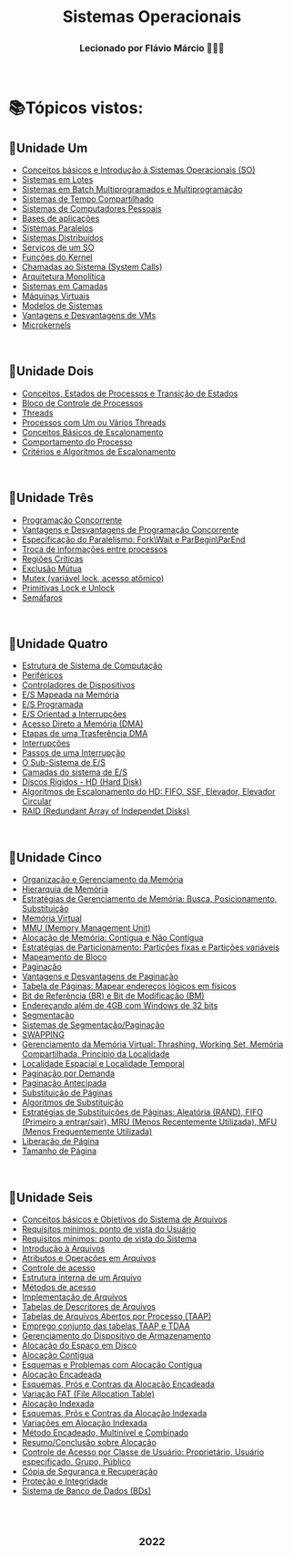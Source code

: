 <h1 align= "center">
<p>Sistemas Operacionais</p>
<font size="3">
<p>Lecionado por Flávio Márcio 🧑🏽‍💼</p>
</font>
</h1>
 <br>

 # 📚Tópicos vistos:

 ## 📍Unidade Um
- [Conceitos básicos e Introdução à Sistemas Operacionais (SO)](https://github.com/Aimeeferreira/Exercicios-da-Faculdade/blob/main/5%C2%B0%20Per%C3%ADodo/Sistemas%20Operacionais%20(SO)/Slides/SO%20-%20Slide%2001.pdf)
- [Sistemas em Lotes](https://github.com/Aimeeferreira/Exercicios-da-Faculdade/blob/main/5%C2%B0%20Per%C3%ADodo/Sistemas%20Operacionais%20(SO)/Slides/SO%20-%20Slide%2001.pdf)
- [Sistemas em Batch Multiprogramados e Multiprogramação](https://github.com/Aimeeferreira/Exercicios-da-Faculdade/blob/main/5%C2%B0%20Per%C3%ADodo/Sistemas%20Operacionais%20(SO)/Slides/SO%20-%20Slide%2001.pdf)
- [Sistemas de Tempo Compartilhado](https://github.com/Aimeeferreira/Exercicios-da-Faculdade/blob/main/5%C2%B0%20Per%C3%ADodo/Sistemas%20Operacionais%20(SO)/Slides/SO%20-%20Slide%2001.pdf)
- [Sistemas de Computadores Pessoais](https://github.com/Aimeeferreira/Exercicios-da-Faculdade/blob/main/5%C2%B0%20Per%C3%ADodo/Sistemas%20Operacionais%20(SO)/Slides/SO%20-%20Slide%2001.pdf)
- [Bases de aplicações](https://github.com/Aimeeferreira/Exercicios-da-Faculdade/blob/main/5%C2%B0%20Per%C3%ADodo/Sistemas%20Operacionais%20(SO)/Slides/SO%20-%20Slide%2001.pdf)
- [Sistemas Paralelos](https://github.com/Aimeeferreira/Exercicios-da-Faculdade/blob/main/5%C2%B0%20Per%C3%ADodo/Sistemas%20Operacionais%20(SO)/Slides/SO%20-%20Slide%2001.pdf)
- [Sistemas Distribuídos](https://github.com/Aimeeferreira/Exercicios-da-Faculdade/blob/main/5%C2%B0%20Per%C3%ADodo/Sistemas%20Operacionais%20(SO)/Slides/SO%20-%20Slide%2001.pdf)
- [Serviços de um SO](https://github.com/Aimeeferreira/Exercicios-da-Faculdade/blob/main/5%C2%B0%20Per%C3%ADodo/Sistemas%20Operacionais%20(SO)/Slides/SO%20-%20Slide%2001.pdf)
- [Funções do Kernel](https://github.com/Aimeeferreira/Exercicios-da-Faculdade/blob/main/5%C2%B0%20Per%C3%ADodo/Sistemas%20Operacionais%20(SO)/Slides/SO%20-%20Slide%2001.pdf)
- [Chamadas ao Sistema (System Calls)](https://github.com/Aimeeferreira/Exercicios-da-Faculdade/blob/main/5%C2%B0%20Per%C3%ADodo/Sistemas%20Operacionais%20(SO)/Slides/SO%20-%20Slide%2001.pdf)
- [Arquitetura Monolítica](https://github.com/Aimeeferreira/Exercicios-da-Faculdade/blob/main/5%C2%B0%20Per%C3%ADodo/Sistemas%20Operacionais%20(SO)/Slides/SO%20-%20Slide%2001.pdf)
- [Sistemas em Camadas](https://github.com/Aimeeferreira/Exercicios-da-Faculdade/blob/main/5%C2%B0%20Per%C3%ADodo/Sistemas%20Operacionais%20(SO)/Slides/SO%20-%20Slide%2001.pdf)
- [Máquinas Virtuais](https://github.com/Aimeeferreira/Exercicios-da-Faculdade/blob/main/5%C2%B0%20Per%C3%ADodo/Sistemas%20Operacionais%20(SO)/Slides/SO%20-%20Slide%2001.pdf)
- [Modelos de Sistemas](https://github.com/Aimeeferreira/Exercicios-da-Faculdade/blob/main/5%C2%B0%20Per%C3%ADodo/Sistemas%20Operacionais%20(SO)/Slides/SO%20-%20Slide%2001.pdf)
- [Vantagens e Desvantagens de VMs](https://github.com/Aimeeferreira/Exercicios-da-Faculdade/blob/main/5%C2%B0%20Per%C3%ADodo/Sistemas%20Operacionais%20(SO)/Slides/SO%20-%20Slide%2001.pdf)
- [Microkernels](https://github.com/Aimeeferreira/Exercicios-da-Faculdade/blob/main/5%C2%B0%20Per%C3%ADodo/Sistemas%20Operacionais%20(SO)/Slides/SO%20-%20Slide%2001.pdf)

<br>

## 📍Unidade Dois
- [Conceitos, Estados de Processos e Transição de Estados](https://github.com/Aimeeferreira/Exercicios-da-Faculdade/blob/main/5%C2%B0%20Per%C3%ADodo/Sistemas%20Operacionais%20(SO)/Slides/SO%20-%20Slide%2002.pdf)
- [Bloco de Controle de Processos](https://github.com/Aimeeferreira/Exercicios-da-Faculdade/blob/main/5%C2%B0%20Per%C3%ADodo/Sistemas%20Operacionais%20(SO)/Slides/SO%20-%20Slide%2002.pdf)
- [Threads](https://github.com/Aimeeferreira/Exercicios-da-Faculdade/blob/main/5%C2%B0%20Per%C3%ADodo/Sistemas%20Operacionais%20(SO)/Slides/SO%20-%20Slide%2002.pdf)
- [Processos com Um ou Vários Threads](https://github.com/Aimeeferreira/Exercicios-da-Faculdade/blob/main/5%C2%B0%20Per%C3%ADodo/Sistemas%20Operacionais%20(SO)/Slides/SO%20-%20Slide%2002.pdf)
- [Conceitos Básicos de Escalonamento](https://github.com/Aimeeferreira/Exercicios-da-Faculdade/blob/main/5%C2%B0%20Per%C3%ADodo/Sistemas%20Operacionais%20(SO)/Slides/SO%20-%20Slide%2002.pdf)
- [Comportamento do Processo](https://github.com/Aimeeferreira/Exercicios-da-Faculdade/blob/main/5%C2%B0%20Per%C3%ADodo/Sistemas%20Operacionais%20(SO)/Slides/SO%20-%20Slide%2002.pdf)
- [Critérios e Algoritmos de Escalonamento](https://github.com/Aimeeferreira/Exercicios-da-Faculdade/blob/main/5%C2%B0%20Per%C3%ADodo/Sistemas%20Operacionais%20(SO)/Slides/SO%20-%20Slide%2002.pdf)

<br>

## 📍Unidade Três
- [Programação Concorrente](https://github.com/Aimeeferreira/Exercicios-da-Faculdade/blob/main/5%C2%B0%20Per%C3%ADodo/Sistemas%20Operacionais%20(SO)/Slides/SO%20-%20Slide%2003.pdf)
- [Vantagens e Desvantagens de Programação Concorrente](https://github.com/Aimeeferreira/Exercicios-da-Faculdade/blob/main/5%C2%B0%20Per%C3%ADodo/Sistemas%20Operacionais%20(SO)/Slides/SO%20-%20Slide%2003.pdf)
- [Especificação do Paralelismo: Fork\Wait e ParBegin\ParEnd](https://github.com/Aimeeferreira/Exercicios-da-Faculdade/blob/main/5%C2%B0%20Per%C3%ADodo/Sistemas%20Operacionais%20(SO)/Slides/SO%20-%20Slide%2003.pdf)
- [Troca de informações entre processos](https://github.com/Aimeeferreira/Exercicios-da-Faculdade/blob/main/5%C2%B0%20Per%C3%ADodo/Sistemas%20Operacionais%20(SO)/Slides/SO%20-%20Slide%2003.pdf)
- [Regiões Críticas](https://github.com/Aimeeferreira/Exercicios-da-Faculdade/blob/main/5%C2%B0%20Per%C3%ADodo/Sistemas%20Operacionais%20(SO)/Slides/SO%20-%20Slide%2003.pdf)
- [Exclusão Mútua](https://github.com/Aimeeferreira/Exercicios-da-Faculdade/blob/main/5%C2%B0%20Per%C3%ADodo/Sistemas%20Operacionais%20(SO)/Slides/SO%20-%20Slide%2003.pdf)
- [Mutex (variável lock, acesso atômico)](https://github.com/Aimeeferreira/Exercicios-da-Faculdade/blob/main/5%C2%B0%20Per%C3%ADodo/Sistemas%20Operacionais%20(SO)/Slides/SO%20-%20Slide%2003.pdf)
- [Primitivas Lock e Unlock](https://github.com/Aimeeferreira/Exercicios-da-Faculdade/blob/main/5%C2%B0%20Per%C3%ADodo/Sistemas%20Operacionais%20(SO)/Slides/SO%20-%20Slide%2003.pdf)
- [Semáfaros](https://github.com/Aimeeferreira/Exercicios-da-Faculdade/blob/main/5%C2%B0%20Per%C3%ADodo/Sistemas%20Operacionais%20(SO)/Slides/SO%20-%20Slide%2003.pdf)

<br>

## 📍Unidade Quatro
- [Estrutura de Sistema de Computação](https://github.com/Aimeeferreira/Exercicios-da-Faculdade/blob/main/5%C2%B0%20Per%C3%ADodo/Sistemas%20Operacionais%20(SO)/Slides/SO%20-%20Slide%2004.pdf)
- [Periféricos](https://github.com/Aimeeferreira/Exercicios-da-Faculdade/blob/main/5%C2%B0%20Per%C3%ADodo/Sistemas%20Operacionais%20(SO)/Slides/SO%20-%20Slide%2004.pdf)
- [Controladores de Dispositivos](https://github.com/Aimeeferreira/Exercicios-da-Faculdade/blob/main/5%C2%B0%20Per%C3%ADodo/Sistemas%20Operacionais%20(SO)/Slides/SO%20-%20Slide%2004.pdf)
- [E/S Mapeada na Memória](https://github.com/Aimeeferreira/Exercicios-da-Faculdade/blob/main/5%C2%B0%20Per%C3%ADodo/Sistemas%20Operacionais%20(SO)/Slides/SO%20-%20Slide%2004.pdf)
- [E/S Programada](https://github.com/Aimeeferreira/Exercicios-da-Faculdade/blob/main/5%C2%B0%20Per%C3%ADodo/Sistemas%20Operacionais%20(SO)/Slides/SO%20-%20Slide%2004.pdf)
- [E/S Orientad a Interrupções](https://github.com/Aimeeferreira/Exercicios-da-Faculdade/blob/main/5%C2%B0%20Per%C3%ADodo/Sistemas%20Operacionais%20(SO)/Slides/SO%20-%20Slide%2004.pdf)
- [Acesso Direto a Memória (DMA)](https://github.com/Aimeeferreira/Exercicios-da-Faculdade/blob/main/5%C2%B0%20Per%C3%ADodo/Sistemas%20Operacionais%20(SO)/Slides/SO%20-%20Slide%2004.pdf)
- [Etapas de uma Trasferência DMA](https://github.com/Aimeeferreira/Exercicios-da-Faculdade/blob/main/5%C2%B0%20Per%C3%ADodo/Sistemas%20Operacionais%20(SO)/Slides/SO%20-%20Slide%2004.pdf)
- [Interrupções](https://github.com/Aimeeferreira/Exercicios-da-Faculdade/blob/main/5%C2%B0%20Per%C3%ADodo/Sistemas%20Operacionais%20(SO)/Slides/SO%20-%20Slide%2004.pdf)
- [Passos de uma Interrupção](https://github.com/Aimeeferreira/Exercicios-da-Faculdade/blob/main/5%C2%B0%20Per%C3%ADodo/Sistemas%20Operacionais%20(SO)/Slides/SO%20-%20Slide%2004.pdf)
- [O Sub-Sistema de E/S](https://github.com/Aimeeferreira/Exercicios-da-Faculdade/blob/main/5%C2%B0%20Per%C3%ADodo/Sistemas%20Operacionais%20(SO)/Slides/SO%20-%20Slide%2004.pdf)
- [Camadas do sistema de E/S](https://github.com/Aimeeferreira/Exercicios-da-Faculdade/blob/main/5%C2%B0%20Per%C3%ADodo/Sistemas%20Operacionais%20(SO)/Slides/SO%20-%20Slide%2004.pdf)
- [Discos Rígidos - HD (Hard Disk)](https://github.com/Aimeeferreira/Exercicios-da-Faculdade/blob/main/5%C2%B0%20Per%C3%ADodo/Sistemas%20Operacionais%20(SO)/Slides/SO%20-%20Slide%2004.pdf)
- [Algoritmos de Escalonamento do HD: FIFO, SSF, Elevador, Elevador Circular](https://github.com/Aimeeferreira/Exercicios-da-Faculdade/blob/main/5%C2%B0%20Per%C3%ADodo/Sistemas%20Operacionais%20(SO)/Slides/SO%20-%20Slide%2004.pdf)
- [RAID (Redundant Array of Independet Disks)](https://github.com/Aimeeferreira/Exercicios-da-Faculdade/blob/main/5%C2%B0%20Per%C3%ADodo/Sistemas%20Operacionais%20(SO)/Slides/SO%20-%20Slide%2004.pdf)

<br>

## 📍Unidade Cinco
- [Organização e Gerenciamento da Memória](https://github.com/Aimeeferreira/Exercicios-da-Faculdade/blob/main/5%C2%B0%20Per%C3%ADodo/Sistemas%20Operacionais%20(SO)/Slides/SO%20-%20Slide%2005.pdf)
- [Hierarquia de Memória](https://github.com/Aimeeferreira/Exercicios-da-Faculdade/blob/main/5%C2%B0%20Per%C3%ADodo/Sistemas%20Operacionais%20(SO)/Slides/SO%20-%20Slide%2005.pdf)
- [Estratégias de Gerenciamento de Memória: Busca, Posicionamento, Substituição](https://github.com/Aimeeferreira/Exercicios-da-Faculdade/blob/main/5%C2%B0%20Per%C3%ADodo/Sistemas%20Operacionais%20(SO)/Slides/SO%20-%20Slide%2005.pdf)
- [Memória Virtual](https://github.com/Aimeeferreira/Exercicios-da-Faculdade/blob/main/5%C2%B0%20Per%C3%ADodo/Sistemas%20Operacionais%20(SO)/Slides/SO%20-%20Slide%2005.pdf)
- [MMU (Memory Management Unit)](https://github.com/Aimeeferreira/Exercicios-da-Faculdade/blob/main/5%C2%B0%20Per%C3%ADodo/Sistemas%20Operacionais%20(SO)/Slides/SO%20-%20Slide%2005.pdf)
- [Alocação de Memória: Contígua e Não Contígua](https://github.com/Aimeeferreira/Exercicios-da-Faculdade/blob/main/5%C2%B0%20Per%C3%ADodo/Sistemas%20Operacionais%20(SO)/Slides/SO%20-%20Slide%2005.pdf)
- [Estratégias de Particionamento: Partições fixas e Partições variáveis](https://github.com/Aimeeferreira/Exercicios-da-Faculdade/blob/main/5%C2%B0%20Per%C3%ADodo/Sistemas%20Operacionais%20(SO)/Slides/SO%20-%20Slide%2005.pdf)
- [Mapeamento de Bloco](https://github.com/Aimeeferreira/Exercicios-da-Faculdade/blob/main/5%C2%B0%20Per%C3%ADodo/Sistemas%20Operacionais%20(SO)/Slides/SO%20-%20Slide%2005.pdf)
- [Paginação](https://github.com/Aimeeferreira/Exercicios-da-Faculdade/blob/main/5%C2%B0%20Per%C3%ADodo/Sistemas%20Operacionais%20(SO)/Slides/SO%20-%20Slide%2005.pdf)
- [Vantagens e Desvantagens de Paginação](https://github.com/Aimeeferreira/Exercicios-da-Faculdade/blob/main/5%C2%B0%20Per%C3%ADodo/Sistemas%20Operacionais%20(SO)/Slides/SO%20-%20Slide%2005.pdf)
- [Tabela de Páginas: Mapear endereços lógicos em físicos](https://github.com/Aimeeferreira/Exercicios-da-Faculdade/blob/main/5%C2%B0%20Per%C3%ADodo/Sistemas%20Operacionais%20(SO)/Slides/SO%20-%20Slide%2005.pdf)
- [Bit de Referência (BR) e Bit de Modificação (BM)](https://github.com/Aimeeferreira/Exercicios-da-Faculdade/blob/main/5%C2%B0%20Per%C3%ADodo/Sistemas%20Operacionais%20(SO)/Slides/SO%20-%20Slide%2005.pdf)
- [Endereçando além de 4GB com Windows de 32 bits](https://github.com/Aimeeferreira/Exercicios-da-Faculdade/blob/main/5%C2%B0%20Per%C3%ADodo/Sistemas%20Operacionais%20(SO)/Slides/SO%20-%20Slide%2005.pdf)
- [Segmentação](https://github.com/Aimeeferreira/Exercicios-da-Faculdade/blob/main/5%C2%B0%20Per%C3%ADodo/Sistemas%20Operacionais%20(SO)/Slides/SO%20-%20Slide%2005.pdf)
- [Sistemas de Segmentação/Paginação](https://github.com/Aimeeferreira/Exercicios-da-Faculdade/blob/main/5%C2%B0%20Per%C3%ADodo/Sistemas%20Operacionais%20(SO)/Slides/SO%20-%20Slide%2005.pdf)
- [SWAPPING](https://github.com/Aimeeferreira/Exercicios-da-Faculdade/blob/main/5%C2%B0%20Per%C3%ADodo/Sistemas%20Operacionais%20(SO)/Slides/SO%20-%20Slide%2005.pdf)
- [Gerenciamento da Memória Virtual: Thrashing, Working Set, Memória Compartilhada, Princípio da Localidade](https://github.com/Aimeeferreira/Exercicios-da-Faculdade/blob/main/5%C2%B0%20Per%C3%ADodo/Sistemas%20Operacionais%20(SO)/Slides/SO%20-%20Slide%2005.pdf)
- [Localidade Espacial e Localidade Temporal](https://github.com/Aimeeferreira/Exercicios-da-Faculdade/blob/main/5%C2%B0%20Per%C3%ADodo/Sistemas%20Operacionais%20(SO)/Slides/SO%20-%20Slide%2005.pdf)
- [Paginação por Demanda](https://github.com/Aimeeferreira/Exercicios-da-Faculdade/blob/main/5%C2%B0%20Per%C3%ADodo/Sistemas%20Operacionais%20(SO)/Slides/SO%20-%20Slide%2005.pdf)
- [Paginação Antecipada](https://github.com/Aimeeferreira/Exercicios-da-Faculdade/blob/main/5%C2%B0%20Per%C3%ADodo/Sistemas%20Operacionais%20(SO)/Slides/SO%20-%20Slide%2005.pdf)
- [Substituição de Páginas](https://github.com/Aimeeferreira/Exercicios-da-Faculdade/blob/main/5%C2%B0%20Per%C3%ADodo/Sistemas%20Operacionais%20(SO)/Slides/SO%20-%20Slide%2005.pdf)
- [Algoritmos de Substituição](https://github.com/Aimeeferreira/Exercicios-da-Faculdade/blob/main/5%C2%B0%20Per%C3%ADodo/Sistemas%20Operacionais%20(SO)/Slides/SO%20-%20Slide%2005.pdf)
- [Estratégias de Substituições de Páginas: Aleatória (RAND), FIFO (Primeiro a entrar/sair), MRU (Menos Recentemente Utilizada), MFU (Menos Frequentemente Utilizada)](https://github.com/Aimeeferreira/Exercicios-da-Faculdade/blob/main/5%C2%B0%20Per%C3%ADodo/Sistemas%20Operacionais%20(SO)/Slides/SO%20-%20Slide%2005.pdf)
- [Liberação de Página](https://github.com/Aimeeferreira/Exercicios-da-Faculdade/blob/main/5%C2%B0%20Per%C3%ADodo/Sistemas%20Operacionais%20(SO)/Slides/SO%20-%20Slide%2005.pdf)
- [Tamanho de Página](https://github.com/Aimeeferreira/Exercicios-da-Faculdade/blob/main/5%C2%B0%20Per%C3%ADodo/Sistemas%20Operacionais%20(SO)/Slides/SO%20-%20Slide%2005.pdf)

<br>

## 📍Unidade Seis
- [Conceitos básicos e Objetivos do Sistema de Arquivos](https://github.com/Aimeeferreira/Exercicios-da-Faculdade/blob/main/5%C2%B0%20Per%C3%ADodo/Sistemas%20Operacionais%20(SO)/Slides/SO%20-%20Slide%2006.pdf)
- [Requisitos mínimos: ponto de vista do Usuário](https://github.com/Aimeeferreira/Exercicios-da-Faculdade/blob/main/5%C2%B0%20Per%C3%ADodo/Sistemas%20Operacionais%20(SO)/Slides/SO%20-%20Slide%2006.pdf)
- [Requisitos mínimos: ponto de vista do Sistema](https://github.com/Aimeeferreira/Exercicios-da-Faculdade/blob/main/5%C2%B0%20Per%C3%ADodo/Sistemas%20Operacionais%20(SO)/Slides/SO%20-%20Slide%2006.pdf)
- [Introdução à Arquivos](https://github.com/Aimeeferreira/Exercicios-da-Faculdade/blob/main/5%C2%B0%20Per%C3%ADodo/Sistemas%20Operacionais%20(SO)/Slides/SO%20-%20Slide%2006.pdf)
- [Atributos e Operações em Arquivos](https://github.com/Aimeeferreira/Exercicios-da-Faculdade/blob/main/5%C2%B0%20Per%C3%ADodo/Sistemas%20Operacionais%20(SO)/Slides/SO%20-%20Slide%2006.pdf)
- [Controle de acesso](https://github.com/Aimeeferreira/Exercicios-da-Faculdade/blob/main/5%C2%B0%20Per%C3%ADodo/Sistemas%20Operacionais%20(SO)/Slides/SO%20-%20Slide%2006.pdf)
- [Estrutura interna de um Arquivo](https://github.com/Aimeeferreira/Exercicios-da-Faculdade/blob/main/5%C2%B0%20Per%C3%ADodo/Sistemas%20Operacionais%20(SO)/Slides/SO%20-%20Slide%2006.pdf)
- [Métodos de acesso](https://github.com/Aimeeferreira/Exercicios-da-Faculdade/blob/main/5%C2%B0%20Per%C3%ADodo/Sistemas%20Operacionais%20(SO)/Slides/SO%20-%20Slide%2006.pdf)
- [Implementação de Arquivos](https://github.com/Aimeeferreira/Exercicios-da-Faculdade/blob/main/5%C2%B0%20Per%C3%ADodo/Sistemas%20Operacionais%20(SO)/Slides/SO%20-%20Slide%2006.pdf)
- [Tabelas de Descritores de Arquivos](https://github.com/Aimeeferreira/Exercicios-da-Faculdade/blob/main/5%C2%B0%20Per%C3%ADodo/Sistemas%20Operacionais%20(SO)/Slides/SO%20-%20Slide%2006.pdf)
- [Tabelas de Arquivos Abertos por Processo (TAAP)](https://github.com/Aimeeferreira/Exercicios-da-Faculdade/blob/main/5%C2%B0%20Per%C3%ADodo/Sistemas%20Operacionais%20(SO)/Slides/SO%20-%20Slide%2006.pdf)
- [Emprego conjunto das tabelas TAAP e TDAA](https://github.com/Aimeeferreira/Exercicios-da-Faculdade/blob/main/5%C2%B0%20Per%C3%ADodo/Sistemas%20Operacionais%20(SO)/Slides/SO%20-%20Slide%2006.pdf)
- [Gerenciamento do Dispositivo de Armazenamento](https://github.com/Aimeeferreira/Exercicios-da-Faculdade/blob/main/5%C2%B0%20Per%C3%ADodo/Sistemas%20Operacionais%20(SO)/Slides/SO%20-%20Slide%2006.pdf)
- [Alocação do Espaço em Disco](https://github.com/Aimeeferreira/Exercicios-da-Faculdade/blob/main/5%C2%B0%20Per%C3%ADodo/Sistemas%20Operacionais%20(SO)/Slides/SO%20-%20Slide%2006.pdf)
- [Alocação Contígua](https://github.com/Aimeeferreira/Exercicios-da-Faculdade/blob/main/5%C2%B0%20Per%C3%ADodo/Sistemas%20Operacionais%20(SO)/Slides/SO%20-%20Slide%2006.pdf)
- [Esquemas e Problemas com Alocação Contígua](https://github.com/Aimeeferreira/Exercicios-da-Faculdade/blob/main/5%C2%B0%20Per%C3%ADodo/Sistemas%20Operacionais%20(SO)/Slides/SO%20-%20Slide%2006.pdf)
- [Alocação Encadeada](https://github.com/Aimeeferreira/Exercicios-da-Faculdade/blob/main/5%C2%B0%20Per%C3%ADodo/Sistemas%20Operacionais%20(SO)/Slides/SO%20-%20Slide%2006.pdf)
- [Esquemas, Prós e Contras da Alocação Encadeada](https://github.com/Aimeeferreira/Exercicios-da-Faculdade/blob/main/5%C2%B0%20Per%C3%ADodo/Sistemas%20Operacionais%20(SO)/Slides/SO%20-%20Slide%2006.pdf)
- [Variação FAT (File Allocation Table)](https://github.com/Aimeeferreira/Exercicios-da-Faculdade/blob/main/5%C2%B0%20Per%C3%ADodo/Sistemas%20Operacionais%20(SO)/Slides/SO%20-%20Slide%2006.pdf)
- [Alocação Indexada](https://github.com/Aimeeferreira/Exercicios-da-Faculdade/blob/main/5%C2%B0%20Per%C3%ADodo/Sistemas%20Operacionais%20(SO)/Slides/SO%20-%20Slide%2006.pdf)
- [Esquemas, Prós e Contras da Alocação Indexada](https://github.com/Aimeeferreira/Exercicios-da-Faculdade/blob/main/5%C2%B0%20Per%C3%ADodo/Sistemas%20Operacionais%20(SO)/Slides/SO%20-%20Slide%2006.pdf)
- [Variações em Alocação Indexada](https://github.com/Aimeeferreira/Exercicios-da-Faculdade/blob/main/5%C2%B0%20Per%C3%ADodo/Sistemas%20Operacionais%20(SO)/Slides/SO%20-%20Slide%2006.pdf)
- [Método Encadeado, Multinível e Combinado](https://github.com/Aimeeferreira/Exercicios-da-Faculdade/blob/main/5%C2%B0%20Per%C3%ADodo/Sistemas%20Operacionais%20(SO)/Slides/SO%20-%20Slide%2006.pdf)
- [Resumo/Conclusão sobre Alocação](https://github.com/Aimeeferreira/Exercicios-da-Faculdade/blob/main/5%C2%B0%20Per%C3%ADodo/Sistemas%20Operacionais%20(SO)/Slides/SO%20-%20Slide%2006.pdf)
- [Controle de Acesso por Classe de Usuário: Proprietário, Usuário especificado, Grupo, Público](https://github.com/Aimeeferreira/Exercicios-da-Faculdade/blob/main/5%C2%B0%20Per%C3%ADodo/Sistemas%20Operacionais%20(SO)/Slides/SO%20-%20Slide%2006.pdf)
- [Cópia de Segurança e Recuperação](https://github.com/Aimeeferreira/Exercicios-da-Faculdade/blob/main/5%C2%B0%20Per%C3%ADodo/Sistemas%20Operacionais%20(SO)/Slides/SO%20-%20Slide%2006.pdf)
- [Proteção e Integridade](https://github.com/Aimeeferreira/Exercicios-da-Faculdade/blob/main/5%C2%B0%20Per%C3%ADodo/Sistemas%20Operacionais%20(SO)/Slides/SO%20-%20Slide%2006.pdf)
- [Sistema de Banco de Dados (BDs)](https://github.com/Aimeeferreira/Exercicios-da-Faculdade/blob/main/5%C2%B0%20Per%C3%ADodo/Sistemas%20Operacionais%20(SO)/Slides/SO%20-%20Slide%2006.pdf)

<br>

<h1 align= "center">
<font size="4">
<p2>2022</p2>
</font>
</h1>